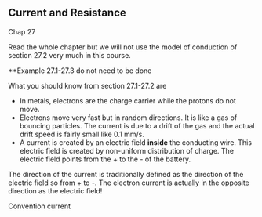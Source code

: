 ## Current and Resistance

<stop-note title="Read Knight 4ed" icon="stopnoteicons:book-icon">
<span slot="message">Chap 27</span>
</stop-note>

Read the whole chapter but we will not use the model of conduction of section 27.2 very much in this course. 

**Example 27.1-27.3 do not need to be done

What you should know from section 27.1-27.2 are

* In metals, electrons are the charge carrier while the protons do not move. 
* Electrons move very fast but in random directions. It is like a gas of bouncing particles. The current is due to a drift of the gas and the actual drift speed is fairly small like 0.1 mm/s. 
* A current is created by an electric field **inside** the conducting wire. This electric field is created by non-uniform distribution of charge. The electric field points from the + to the - of the battery. 

<lrndesign-sidenote label="Instructor Note" icon="bookmark" bg-color="#c2e5f2">
The direction of the current is traditionally defined as the direction of the electric field so from + to -. The electron current is actually in the opposite direction as the electric field!
</lrndesign-sidenote>
  
Convention current
